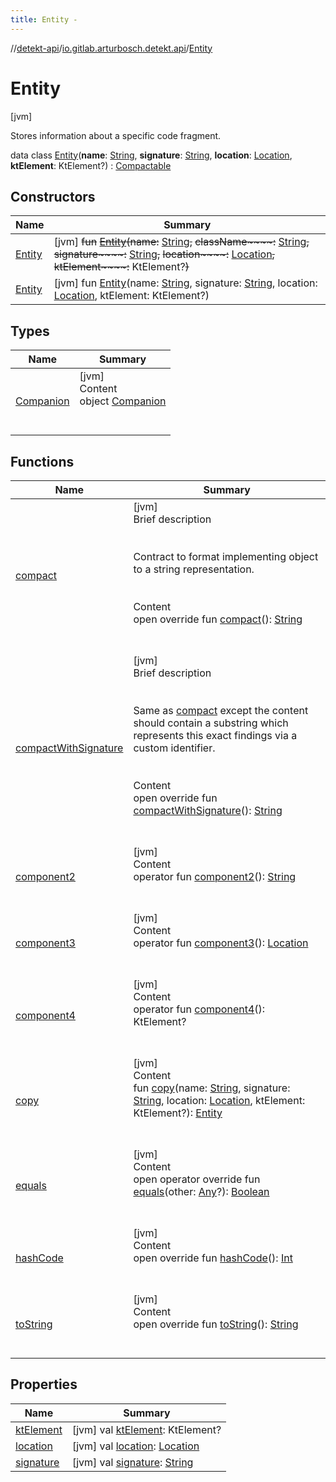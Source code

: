 ```yaml
---
title: Entity -
---
```

//[detekt-api](../../index.md)/[io.gitlab.arturbosch.detekt.api](../index.md)/[Entity](index.md)



# Entity  
 [jvm] 

Stores information about a specific code fragment.

data class [Entity](index.md)(**name**: [String](https://kotlinlang.org/api/latest/jvm/stdlib/kotlin/-string/index.html), **signature**: [String](https://kotlinlang.org/api/latest/jvm/stdlib/kotlin/-string/index.html), **location**: [Location](../-location/index.md), **ktElement**: KtElement?) : [Compactable](../-compactable/index.md)   


## Constructors  
  
|  Name|  Summary| 
|---|---|
| [Entity](-entity.md)|  [jvm] ~~fun~~ [~~Entity~~](-entity.md)~~(~~~~name~~~~:~~ [String](https://kotlinlang.org/api/latest/jvm/stdlib/kotlin/-string/index.html)~~,~~ ~~className~~~~:~~ [String](https://kotlinlang.org/api/latest/jvm/stdlib/kotlin/-string/index.html)~~,~~ ~~signature~~~~:~~ [String](https://kotlinlang.org/api/latest/jvm/stdlib/kotlin/-string/index.html)~~,~~ ~~location~~~~:~~ [Location](../-location/index.md)~~,~~ ~~ktElement~~~~:~~ KtElement?~~)~~   <br>
| [Entity](-entity.md)|  [jvm] fun [Entity](-entity.md)(name: [String](https://kotlinlang.org/api/latest/jvm/stdlib/kotlin/-string/index.html), signature: [String](https://kotlinlang.org/api/latest/jvm/stdlib/kotlin/-string/index.html), location: [Location](../-location/index.md), ktElement: KtElement?)   <br>


## Types  
  
|  Name|  Summary| 
|---|---|
| [Companion](-companion/index.md)| [jvm]  <br>Content  <br>object [Companion](-companion/index.md)  <br><br><br>


## Functions  
  
|  Name|  Summary| 
|---|---|
| [compact](compact.md)| [jvm]  <br>Brief description  <br><br><br>Contract to format implementing object to a string representation.<br><br>  <br>Content  <br>open override fun [compact](compact.md)(): [String](https://kotlinlang.org/api/latest/jvm/stdlib/kotlin/-string/index.html)  <br><br><br>
| [compactWithSignature](../-compactable/compact-with-signature.md)| [jvm]  <br>Brief description  <br><br><br>Same as [compact](compact.md) except the content should contain a substring which represents this exact findings via a custom identifier.<br><br>  <br>Content  <br>open override fun [compactWithSignature](../-compactable/compact-with-signature.md)(): [String](https://kotlinlang.org/api/latest/jvm/stdlib/kotlin/-string/index.html)  <br><br><br>
| [component2](component2.md)| [jvm]  <br>Content  <br>operator fun [component2](component2.md)(): [String](https://kotlinlang.org/api/latest/jvm/stdlib/kotlin/-string/index.html)  <br><br><br>
| [component3](component3.md)| [jvm]  <br>Content  <br>operator fun [component3](component3.md)(): [Location](../-location/index.md)  <br><br><br>
| [component4](component4.md)| [jvm]  <br>Content  <br>operator fun [component4](component4.md)(): KtElement?  <br><br><br>
| [copy](copy.md)| [jvm]  <br>Content  <br>fun [copy](copy.md)(name: [String](https://kotlinlang.org/api/latest/jvm/stdlib/kotlin/-string/index.html), signature: [String](https://kotlinlang.org/api/latest/jvm/stdlib/kotlin/-string/index.html), location: [Location](../-location/index.md), ktElement: KtElement?): [Entity](index.md)  <br><br><br>
| [equals](https://kotlinlang.org/api/latest/jvm/stdlib/kotlin/-any/equals.html)| [jvm]  <br>Content  <br>open operator override fun [equals](https://kotlinlang.org/api/latest/jvm/stdlib/kotlin/-any/equals.html)(other: [Any](https://kotlinlang.org/api/latest/jvm/stdlib/kotlin/-any/index.html)?): [Boolean](https://kotlinlang.org/api/latest/jvm/stdlib/kotlin/-boolean/index.html)  <br><br><br>
| [hashCode](https://kotlinlang.org/api/latest/jvm/stdlib/kotlin/-any/hash-code.html)| [jvm]  <br>Content  <br>open override fun [hashCode](https://kotlinlang.org/api/latest/jvm/stdlib/kotlin/-any/hash-code.html)(): [Int](https://kotlinlang.org/api/latest/jvm/stdlib/kotlin/-int/index.html)  <br><br><br>
| [toString](https://kotlinlang.org/api/latest/jvm/stdlib/kotlin/-any/to-string.html)| [jvm]  <br>Content  <br>open override fun [toString](https://kotlinlang.org/api/latest/jvm/stdlib/kotlin/-any/to-string.html)(): [String](https://kotlinlang.org/api/latest/jvm/stdlib/kotlin/-string/index.html)  <br><br><br>


## Properties  
  
|  Name|  Summary| 
|---|---|
| [ktElement](index.md#io.gitlab.arturbosch.detekt.api/Entity/ktElement/#/PointingToDeclaration/)|  [jvm] val [ktElement](index.md#io.gitlab.arturbosch.detekt.api/Entity/ktElement/#/PointingToDeclaration/): KtElement?   <br>
| [location](index.md#io.gitlab.arturbosch.detekt.api/Entity/location/#/PointingToDeclaration/)|  [jvm] val [location](index.md#io.gitlab.arturbosch.detekt.api/Entity/location/#/PointingToDeclaration/): [Location](../-location/index.md)   <br>
| [signature](index.md#io.gitlab.arturbosch.detekt.api/Entity/signature/#/PointingToDeclaration/)|  [jvm] val [signature](index.md#io.gitlab.arturbosch.detekt.api/Entity/signature/#/PointingToDeclaration/): [String](https://kotlinlang.org/api/latest/jvm/stdlib/kotlin/-string/index.html)   <br>

